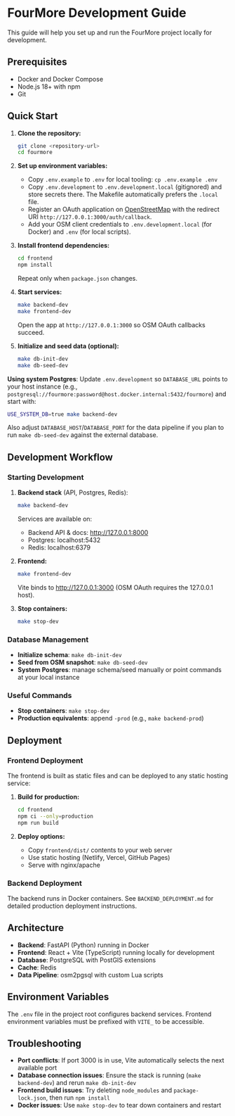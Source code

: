 # FourMore Development Guide

This guide will help you set up and run the FourMore project locally for development.

## Prerequisites

- Docker and Docker Compose
- Node.js 18+ with npm
- Git

## Quick Start

1.  **Clone the repository:**
    ```bash
    git clone <repository-url>
    cd fourmore
    ```

2.  **Set up environment variables:**
    - Copy `.env.example` to `.env` for local tooling: `cp .env.example .env`
    - Copy `.env.development` to `.env.development.local` (gitignored) and store secrets there. The Makefile automatically prefers the `.local` file.
    - Register an OAuth application on [OpenStreetMap](https://www.openstreetmap.org/oauth2/applications) with the redirect URI `http://127.0.0.1:3000/auth/callback`.
    - Add your OSM client credentials to `.env.development.local` (for Docker) and `.env` (for local scripts).

3.  **Install frontend dependencies:**
    ```bash
    cd frontend
    npm install
    ```
    Repeat only when `package.json` changes.

4.  **Start services:**
    ```bash
    make backend-dev
    make frontend-dev
    ```
    Open the app at `http://127.0.0.1:3000` so OSM OAuth callbacks succeed.

5.  **Initialize and seed data (optional):**
    ```bash
    make db-init-dev
    make db-seed-dev
    ```

**Using system Postgres**: Update `.env.development` so `DATABASE_URL` points to your host instance (e.g., `postgresql://fourmore:password@host.docker.internal:5432/fourmore`) and start with:

```bash
USE_SYSTEM_DB=true make backend-dev
```

Also adjust `DATABASE_HOST`/`DATABASE_PORT` for the data pipeline if you plan to run `make db-seed-dev` against the external database.

## Development Workflow

### Starting Development

1.  **Backend stack** (API, Postgres, Redis):
    ```bash
    make backend-dev
    ```
    Services are available on:
    - Backend API & docs: http://127.0.0.1:8000
    - Postgres: localhost:5432
    - Redis: localhost:6379

2.  **Frontend:**
    ```bash
    make frontend-dev
    ```
    Vite binds to http://127.0.0.1:3000 (OSM OAuth requires the 127.0.0.1 host).

3.  **Stop containers:**
    ```bash
    make stop-dev
    ```

### Database Management

- **Initialize schema**: `make db-init-dev`
- **Seed from OSM snapshot**: `make db-seed-dev`
- **System Postgres**: manage schema/seed manually or point commands at your local instance

### Useful Commands

- **Stop containers**: `make stop-dev`
- **Production equivalents**: append `-prod` (e.g., `make backend-prod`)

## Deployment

### Frontend Deployment

The frontend is built as static files and can be deployed to any static hosting service:

1.  **Build for production:**
    ```bash
    cd frontend
    npm ci --only=production
    npm run build
    ```

2.  **Deploy options:**
    - Copy `frontend/dist/` contents to your web server
    - Use static hosting (Netlify, Vercel, GitHub Pages)
    - Serve with nginx/apache

### Backend Deployment

The backend runs in Docker containers. See `BACKEND_DEPLOYMENT.md` for detailed production deployment instructions.

## Architecture

- **Backend**: FastAPI (Python) running in Docker
- **Frontend**: React + Vite (TypeScript) running locally for development
- **Database**: PostgreSQL with PostGIS extensions
- **Cache**: Redis
- **Data Pipeline**: osm2pgsql with custom Lua scripts

## Environment Variables

The `.env` file in the project root configures backend services. Frontend environment variables must be prefixed with `VITE_` to be accessible.

## Troubleshooting

- **Port conflicts**: If port 3000 is in use, Vite automatically selects the next available port
- **Database connection issues**: Ensure the stack is running (`make backend-dev`) and rerun `make db-init-dev`
- **Frontend build issues**: Try deleting `node_modules` and `package-lock.json`, then run `npm install`
- **Docker issues**: Use `make stop-dev` to tear down containers and restart

